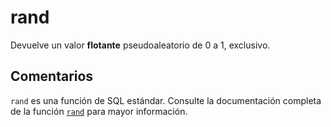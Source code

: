 ﻿---
SidebarGroup: "Funciones matemáticas"
Autogenerated: true
---

# rand

Devuelve un valor **flotante** pseudoaleatorio de 0 a 1, exclusivo.

## Comentarios 

`rand` es una función de SQL estándar. Consulte la documentación completa de la función [`rand`](https://learn.microsoft.com/es-es/sql/t-sql/functions/rand-transact-sql) para mayor información.
